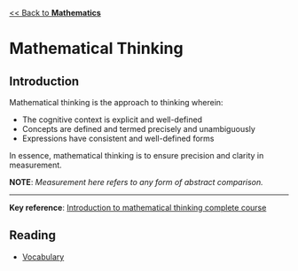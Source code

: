 [<< Back to **Mathematics**](https://pranigopu.github.io/mathematics)

# Mathematical Thinking
## Introduction
Mathematical thinking is the approach to thinking wherein:

- The cognitive context is explicit and well-defined
- Concepts are defined and termed precisely and unambiguously
- Expressions have consistent and well-defined forms

In essence, mathematical thinking is to ensure precision and clarity in measurement.

**NOTE**: _Measurement here refers to any form of abstract comparison._

---

**Key reference**: [Introduction to mathematical thinking complete course](https://www.youtube.com/watch?v=LN7cCW1rSsI)

## Reading
- [Vocabulary](https://pranigopu.github.io/mathematics/mathematical-thinking/vocabulary.html)